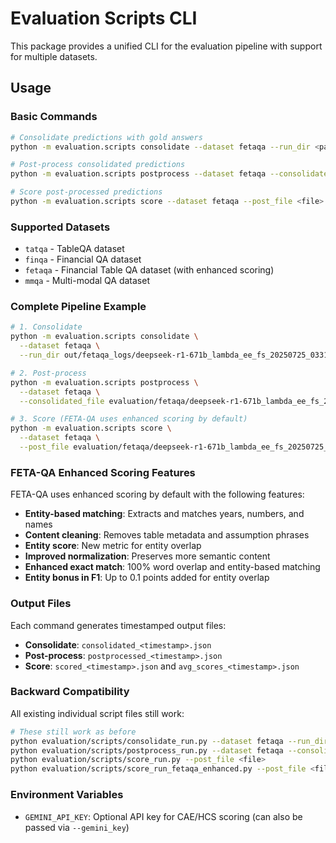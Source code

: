 # Evaluation Scripts CLI

This package provides a unified CLI for the evaluation pipeline with support for multiple datasets.

## Usage

### Basic Commands

```bash
# Consolidate predictions with gold answers
python -m evaluation.scripts consolidate --dataset fetaqa --run_dir <path>

# Post-process consolidated predictions
python -m evaluation.scripts postprocess --dataset fetaqa --consolidated_file <file>

# Score post-processed predictions
python -m evaluation.scripts score --dataset fetaqa --post_file <file>
```

### Supported Datasets

- `tatqa` - TableQA dataset
- `finqa` - Financial QA dataset  
- `fetaqa` - Financial Table QA dataset (with enhanced scoring)
- `mmqa` - Multi-modal QA dataset

### Complete Pipeline Example

```bash
# 1. Consolidate
python -m evaluation.scripts consolidate \
  --dataset fetaqa \
  --run_dir out/fetaqa_logs/deepseek-r1-671b_lambda_ee_fs_20250725_033129

# 2. Post-process
python -m evaluation.scripts postprocess \
  --dataset fetaqa \
  --consolidated_file evaluation/fetaqa/deepseek-r1-671b_lambda_ee_fs_20250725_033129/consolidated_20250725_184642.json

# 3. Score (FETA-QA uses enhanced scoring by default)
python -m evaluation.scripts score \
  --dataset fetaqa \
  --post_file evaluation/fetaqa/deepseek-r1-671b_lambda_ee_fs_20250725_033129/postprocessed_20250725_184642.json
```

### FETA-QA Enhanced Scoring Features

FETA-QA uses enhanced scoring by default with the following features:

- **Entity-based matching**: Extracts and matches years, numbers, and names
- **Content cleaning**: Removes table metadata and assumption phrases
- **Entity score**: New metric for entity overlap
- **Improved normalization**: Preserves more semantic content
- **Enhanced exact match**: 100% word overlap and entity-based matching
- **Entity bonus in F1**: Up to 0.1 points added for entity overlap

### Output Files

Each command generates timestamped output files:

- **Consolidate**: `consolidated_<timestamp>.json`
- **Post-process**: `postprocessed_<timestamp>.json`  
- **Score**: `scored_<timestamp>.json` and `avg_scores_<timestamp>.json`

### Backward Compatibility

All existing individual script files still work:

```bash
# These still work as before
python evaluation/scripts/consolidate_run.py --dataset fetaqa --run_dir <path>
python evaluation/scripts/postprocess_run.py --dataset fetaqa --consolidated_file <file>
python evaluation/scripts/score_run.py --post_file <file>
python evaluation/scripts/score_run_fetaqa_enhanced.py --post_file <file>
```

### Environment Variables

- `GEMINI_API_KEY`: Optional API key for CAE/HCS scoring (can also be passed via `--gemini_key`) 
